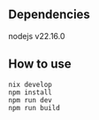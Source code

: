 ## Dependencies

nodejs v22.16.0

## How to use

```
nix develop
npm install
npm run dev
npm run build
```
